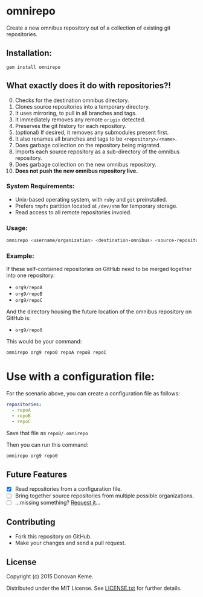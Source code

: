 # omnirepo

Create a new omnibus repository out of a collection of existing git repositories.


## Installation:

```
gem install omnirepo
```

## What exactly does it do with repositories?!

0. Checks for the destination omnibus directory.
0. Clones source repositories into a temporary directory.
  0. It uses mirroring, to pull in all branches and tags.
  0. It immediately removes any  remote `origin` detected.
0. Preserves the git history for each repository.
  0. (optional) If desired, it removes any submodules present first.
  0. It also renames all branches and tags to be `<repository>/<name>`.
0. Does garbage collection on the repository being migrated.
0. Imports each source repository as a sub-directory of the omnibus repository.
0. Does garbage collection on the new omnibus repository.
0. **Does not push the new omnibus repository live.**

### System Requirements:

* Unix-based operating system, with `ruby` and `git` preinstalled.
* Prefers `tmpfs` partition located at `/dev/shm` for temporary storage.
* Read access to all remote repositories involed.

### Usage:

```sh
omnirepo <username/organization> <destination-omnibus> <source-repository> [...]
```

### Example:

If these self-contained repositories on GitHub need to be merged together into one repository:

* `org9/repoA`
* `org9/repoB`
* `org9/repoC`

And the directory housing the future location of the omnibus repository on GitHub is:

* `org9/repo0`

This would be your command:

```sh
omnirepo org9 repo0 repoA repoB repoC
```
# Use with a configuration file:

For the scenario above, you can create a configuration file as follows:

```yml
repositories:
  - repoA
  - repoB
  - repoC
```

Save that file as `repo0/.omnirepo`

Then you can run this command:

```sh
omnirepo org9 repo0
```


## Future Features

- [x] Read repositories from a configuration file.
- [ ] Bring together source repositories from multiple possible organizations.
- [ ] ...missing something? [Request it](https://github.com/digitalextremist/omnirepo/issues/new)...

## Contributing

* Fork this repository on GitHub.
* Make your changes and send a pull request.

## License

Copyright (c) 2015 Donovan Keme.

Distributed under the MIT License. See [LICENSE.txt](https://github.com/digitalextremist/omnirepo/LICENSE.txt) for further details.